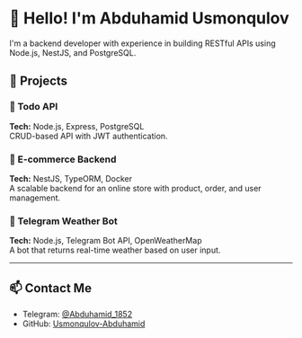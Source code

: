 # 👋 Hello! I'm Abduhamid Usmonqulov

I'm a backend developer with experience in building RESTful APIs using Node.js, NestJS, and PostgreSQL.

## 🔧 Projects

### 📌 Todo API
**Tech:** Node.js, Express, PostgreSQL  
CRUD-based API with JWT authentication.

### 📌 E-commerce Backend
**Tech:** NestJS, TypeORM, Docker  
A scalable backend for an online store with product, order, and user management.

### 📌 Telegram Weather Bot
**Tech:** Node.js, Telegram Bot API, OpenWeatherMap  
A bot that returns real-time weather based on user input.

---

## 📫 Contact Me
- Telegram: [@Abduhamid_1852](https://t.me/Abduhamid_1852)
- GitHub: [Usmonqulov-Abduhamid](https://github.com/Usmonqulov-Abduhamid-5018844)
